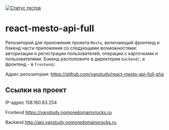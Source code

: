 [![Статус тестов](../../actions/workflows/tests.yml/badge.svg)](../../actions/workflows/tests.yml)

# react-mesto-api-full
Репозиторий для приложения проекта `Mesto`, включающий фронтенд и бэкенд части приложения со следующими возможностями: авторизации и регистрации пользователей, операции с карточками и пользователями. Бэкенд расположите в директории `backend/`, а фронтенд - в `frontend/`.

Адрес репозитория: https://github.com/yanstudy/react-mesto-api-full-gha

## Ссылки на проект

IP-адрес 158.160.83.254

Frontend https://yanstudy.nomoredomainsrocks.ru

Backend http://api.yanstudy.nomoredomainsrocks.ru
